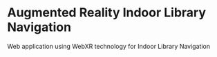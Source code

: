 # Augmented Reality  Indoor Library Navigation
Web application using WebXR technology for Indoor Library Navigation
